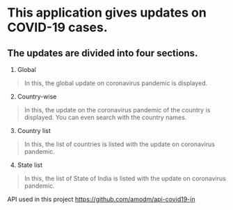 # This application gives updates on COVID-19 cases.
## The updates are divided into four sections.

1. Global
>In this, the global update on coronavirus pandemic is displayed.

2. Country-wise
> In this, the update on the coronavirus pandemic of the country is displayed. You can even search with the country names.

3. Country list
> In this, the list of countries is listed with the update on coronavirus pandemic.

4. State list
> In this, the list of State of India is listed with the update on coronavirus pandemic.

API used in this project
https://github.com/amodm/api-covid19-in
